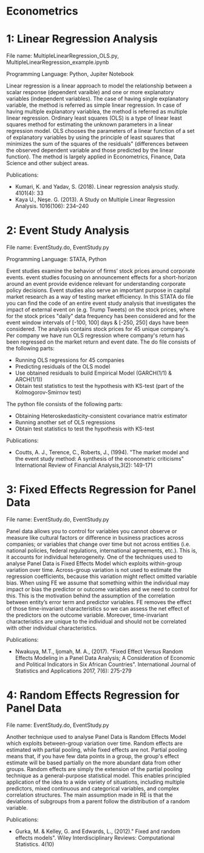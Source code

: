 # Econometrics

# 1: Linear Regression Analysis

File name: MultipleLinearRegression_OLS.py, MultipleLinearRegression_example.ipynb

Programming Language: Python, Jupiter Notebook

Linear regression is a linear approach to model the relationship between a scalar response (dependent varaible) and one or more explanatory variables (independent variables). The case of having single explanatory variable, the method is referred as simple linear regression. In case of having multiple explanatory variablea, the method is referred as multiple linear regression. Ordinary least squares (OLS) is a type of linear least squares method for estimating the unknown parameters in a linear regression model. OLS chooses the parameters of a linear function of a set of explanatory variables by using the principle of least squares that minimizes the sum of the squares of the residuals" (differences between the observed dependent variable and those predicted by the linear function). The method is largely applied in Econometrics, Finance, Data Science and other subject areas. 

Publications:

- Kumari, K. and Yadav, S. (2018). Linear regression analysis study. 4101(4): 33
- Kaya U., Neşe. G. (2013). A Study on Multiple Linear Regression Analysis. 1016(106): 234–240


# 2: Event Study Analysis 

File name: EventStudy.do, EventStudy.py

Programming Language: STATA, Python

Event studies examine the behavior of firms’ stock prices around corporate events. event
studies focusing on announcement effects for a short-horizon around an event provide evidence
relevant for understanding corporate policy decisions.
Event studies also serve an important purpose in capital market research as a way of
testing market efficiency. 
In this STATA do file you can find the code of an entire event study analysis that investigates the impact of external event on (e.g. Trump Tweets) on the stock prices, where for the stock prices "daily" data frequency has been considered and for the event window intervals of [-100, 100] days & [-250, 250] days have been considered. The analysis contains stock prices for 45 unique company's. Per company we have run OLS regression where company's return has been regressed on the market return and event date. The do file consists of the following parts:

- Running OLS regressions for 45 companies
- Predicting residuals of the OLS model
- Use obtained residuals to build Empirical Model (GARCH(1/1) & ARCH(1/1))
- Obtain test statistics to test the hypothesis with KS-test (part of the Kolmogorov-Smirnov test)

 The python file consists of the following parts:
- Obtaining Heteroskedasticity-consistent covariance matrix estimator
- Running another set of OLS regressions
- Obtain test statistics to test the hypothesis with KS-test 

Publications:

- Coutts, A. J., Terence, C., Roberts, J., (1994). "The market model and the event study method: A synthesis of the econometric criticisms" International Review of Financial Analysis,3(2): 149-171


# 3: Fixed Effects Regression for Panel Data 
File name: EventStudy.do, EventStudy.py

Panel data allows you to control for variables you cannot observe or measure like cultural factors or difference in business practices across companies; or variables that change over time but not across entities (i.e. national policies, federal regulations, international agreements, etc.). This is, it accounts for individual heterogeneity. One of the techniques used to analyse Panel Data is Fixed Effects Model which exploits within-group variation over time. Across-group variation is not used to estimate the regression coefficients, because this variation might reflect omitted variable bias. When using FE we assume that something within the individual may impact or bias the predictor or outcome variables and we need to control for this. This is the motivation behind the assumption of the correlation between entity’s error term and predictor variables. FE removes the effect of those time-invariant characteristics so we can assess the net effect of the predictors on the outcome variable. Moreover, time-invariant characteristics are unique to the individual and should not be correlated with other individual characteristics.

Publications:

- Nwakuya, M.T., Ijomah, M. A., (2017). "Fixed Effect Versus Random Effects Modeling in a Panel Data Analysis; A Consideration of Economic and Political Indicators in Six African Countries". International Journal of Statistics and Applications 2017, 7(6): 275-279

# 4: Random Effects Regression for Panel Data 
File name: EventStudy.do, EventStudy.py

Another technique used to analyse Panel Data is Random Effects Model which exploits between-group variation over time. Random effects are estimated with partial pooling, while fixed effects are not. Partial pooling means that, if you have few data points in a group, the group's effect estimate will be based partially on the more abundant data from other groups. Random effects are simply the extension of the partial pooling technique as a general-purpose statistical model. This enables principled application of the idea to a wide variety of situations, including multiple predictors, mixed continuous and categorical variables, and complex correlation structures. The main assumption made in RE is that the deviations of subgroups from a parent follow the distribution of a random variable. 

Publications:

- Gurka, M. & Kelley, G. and Edwards, L., (2012)." Fixed and random effects models". Wiley Interdisciplinary Reviews: Computational Statistics. 4(10) 
